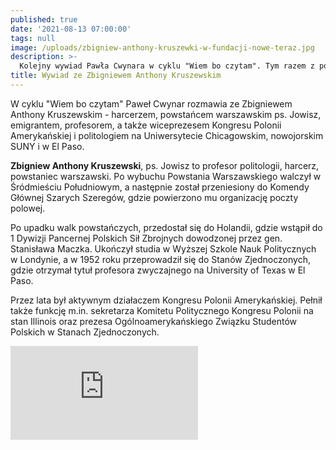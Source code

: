 ```yaml
---
published: true
date: '2021-08-13 07:00:00'
tags: null
image: /uploads/zbigniew-anthony-kruszewki-w-fundacji-nowe-teraz.jpg
description: >-
  Kolejny wywiad Pawła Cwynara w cyklu "Wiem bo czytam". Tym razem z powstańcem warszawskim ps. Jowisz, harcerzem, profesorem politologii Zbigniewem Anthony Kruszewskim. 
title: Wywiad ze Zbigniewem Anthony Kruszewskim
---
```


W cyklu "Wiem bo czytam" Paweł Cwynar rozmawia ze Zbigniewem Anthony Kruszewskim - harcerzem, powstańcem warszawskim ps. Jowisz, emigrantem, profesorem, a także wiceprezesem Kongresu Polonii Amerykańskiej i politologiem na Uniwersytecie Chicagowskim, nowojorskim SUNY i w El Paso.

**Zbigniew Anthony Kruszewski**, ps. Jowisz to profesor politologii, harcerz, powstaniec warszawski. Po wybuchu Powstania Warszawskiego walczył w Śródmieściu Południowym, a następnie został przeniesiony do Komendy Głównej Szarych Szeregów, gdzie powierzono mu organizację poczty polowej. 

Po upadku walk powstańczych, przedostał się do Holandii, gdzie wstąpił do 1 Dywizji Pancernej Polskich Sił Zbrojnych dowodzonej przez gen. Stanisława Maczka. Ukończył studia w Wyższej Szkole Nauk Politycznych w Londynie, a w 1952 roku przeprowadził się do Stanów Zjednoczonych, gdzie otrzymał tytuł profesora zwyczajnego na University of Texas w El Paso. 

Przez lata był aktywnym działaczem Kongresu Polonii Amerykańskiej. Pełnił także funkcję m.in. sekretarza Komitetu Politycznego Kongresu Polonii na stan Illinois oraz prezesa Ogólnoamerykańskiego Związku Studentów Polskich w Stanach Zjednoczonych.

<div class="relative" style="padding-bottom: 56.25%">
<iframe class="absolute w-full h-full" src="https://www.youtube.com/embed/K2NUw0tY1bA" frameborder="0" allow="accelerometer; autoplay; clipboard-write; encrypted-media; gyroscope; picture-in-picture" allowfullscreen></iframe>
</div>
